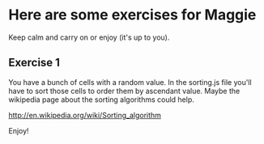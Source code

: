 Here are some exercises for Maggie
==================================

Keep calm and carry on or enjoy (it's up to you).


Exercise 1
----------

You have a bunch of cells with a random value. In the sorting.js file you'll have to sort those cells to order them by ascendant value. Maybe the wikipedia page about the sorting algorithms could help.

http://en.wikipedia.org/wiki/Sorting_algorithm

Enjoy!
